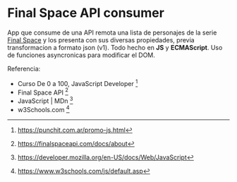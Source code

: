 # Final Space API consumer

App que consume de una API remota una lista de personajes de la serie [Final Space](https://www.imdb.com/title/tt6317068/) y los presenta con sus diversas propiedades, previa transformacion a formato json (v1).
Todo hecho en **JS** y **ECMAScript**. 
Uso de funciones asyncronicas para modificar el DOM. 

Referencia:
- Curso De 0 a 100, JavaScript Developer [^1]
- Final Space API [^2]
- JavaScript | MDn [^3]
- w3Schools.com [^4]

[^1]: https://punchit.com.ar/promo-js.html
[^2]: https://finalspaceapi.com/docs/about
[^3]: https://developer.mozilla.org/en-US/docs/Web/JavaScript
[^4]: https://www.w3schools.com/js/default.asp